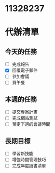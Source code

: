 # 11328237

# 代辦清單

## 今天的任務
- [ ] 完成報告
- [x] 回覆電子郵件
- [ ] 參加會議
- [ ] 買午餐

## 本週的任務
- [ ] 提交專案計畫
- [ ] 完成網站測試
- [ ] 預定下週的會議時間

## 長期目標
- [ ] 學習新技能
- [ ] 增強時間管理技巧
- [ ] 完成年度讀書清單
